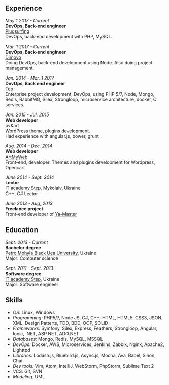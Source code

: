 ## Experience

*May 1 2017 - Current*  
**DevOps, Back-end engineer**  
[Plugsurfing](https://plugsurfing.com)  
DevOps, back-end development with PHP, MySQL.

*Mar. 1 2017 - Current*  
**DevOps, Back-end engineer**  
[Dimovo](http://dimovo.be/)   
Doing DevOps, back-end development using Node. Also doing project management.   

*Jan. 2014 - Mar. 1 2017*  
**DevOps, Back end engineer**  
[Tep](http://tep.io/)  
Enterprise project development, DevOps, using PHP 5/7, Node, Mongo, Redis, RabbitMQ, Silex, Strongloop, microservice architecture, docker, CI services.

*Jan. 2015 - Jul. 2015*  
**Web developer**  
pv&art  
WordPress theme, plugins development.  
Had experience with angular.js, bower, grunt  

*Aug. 2014 – Dec. 2014*  
**Web developer**  
[ArtMyWeb](http://artmyweb.com/)  
Front-end, developer. Themes and plugins development for Wordpress, Opencart  

*June 2014 - Sept. 2014*  
**Lector**  
[IT academy Step](http://itstep.org/), Mykolaiv, Ukraine  
C++, C# Lector  

*June 2013 - Aug, 2013*  
**Freelance project**  
Front-end developer of [Ya-Master](http://ya-master.com.ua/)  

## Education
*Sept. 2013 - Current*  
**Bachelor degree**  
[Petro Mohyla Black Uea University](http://chdu.edu.ua/), Ukraine  
Major: Computer science  

*Sept. 2011 - Sept. 2013*  
**Software degree**  
[IT academy Step](http://itstep.org/), Ukraine  
Major: Software engineer  

## Skills
* *OS:* Linux, Windows
* *Programming:* PHP5/7, Node JS, C#, C++, HTML, HTML5, CSS3, JSON, XML, Design Patterts, TDD, BDD, OOP, SOLID
* *Frameworks:* Symfony, Silex, Express, Feathers, Strongloop, Angular, Ionic, .NET, ASP.NET, ADO.NET
* *Databases:* Mongo, Redis, MySQL, MSSQL
* *DevOps:* Docker, AWS, Microservices, Jenkins, Zabbix, Nginx, Apache2, Lighttpd
* *Libraries:* Lodash.js, Bluebird.js, Async.js, Mocha, Ava, Babel, Sinon, Chai
* *Dev tools:* Vim, Atom, IntelliJ, WebStorm, PhpStorm, Sublime Text 2
* *VCS*: Git, SVN
* *Modeling:* UML

